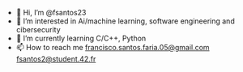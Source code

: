 - 👋 Hi, I’m @fsantos23
- 👀 I’m interested in Ai/machine learning, software engineering and cibersecurity
- 🌱 I’m currently learning C/C++, Python
- 📫 How to reach me francisco.santos.faria.05@gmail.com fsantos2@student.42.fr
